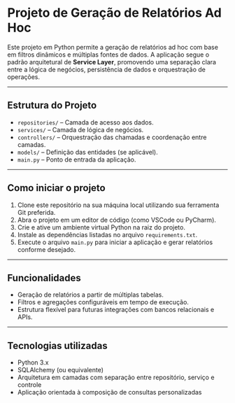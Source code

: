 # Projeto de Geração de Relatórios Ad Hoc

Este projeto em Python permite a geração de relatórios ad hoc com base em filtros dinâmicos e múltiplas fontes de dados. A aplicação segue o padrão arquitetural de **Service Layer**, promovendo uma separação clara entre a lógica de negócios, persistência de dados e orquestração de operações.

---

## Estrutura do Projeto

- `repositories/` – Camada de acesso aos dados.
- `services/` – Camada de lógica de negócios.
- `controllers/` – Orquestração das chamadas e coordenação entre camadas.
- `models/` – Definição das entidades (se aplicável).
- `main.py` – Ponto de entrada da aplicação.

---

## Como iniciar o projeto

1. Clone este repositório na sua máquina local utilizando sua ferramenta Git preferida.
2. Abra o projeto em um editor de código (como VSCode ou PyCharm).
3. Crie e ative um ambiente virtual Python na raiz do projeto.
4. Instale as dependências listadas no arquivo `requirements.txt`.
5. Execute o arquivo `main.py` para iniciar a aplicação e gerar relatórios conforme desejado.

---

## Funcionalidades

- Geração de relatórios a partir de múltiplas tabelas.
- Filtros e agregações configuráveis em tempo de execução.
- Estrutura flexível para futuras integrações com bancos relacionais e APIs.

---

## Tecnologias utilizadas

- Python 3.x  
- SQLAlchemy (ou equivalente)  
- Arquitetura em camadas com separação entre repositório, serviço e controle  
- Aplicação orientada à composição de consultas personalizadas
